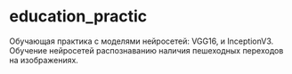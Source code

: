 # education_practic
Обучающая практика с моделями нейросетей: VGG16, и InceptionV3. Обучение нейросетей распознаванию наличия пешеходных переходов на изображениях.
